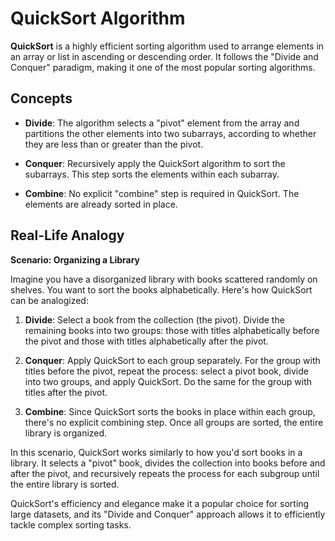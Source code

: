 # QuickSort Algorithm

**QuickSort** is a highly efficient sorting algorithm used to arrange elements in an array or list in ascending or descending order. It follows the "Divide and Conquer" paradigm, making it one of the most popular sorting algorithms.

## Concepts

- **Divide**: The algorithm selects a "pivot" element from the array and partitions the other elements into two subarrays, according to whether they are less than or greater than the pivot.

- **Conquer**: Recursively apply the QuickSort algorithm to sort the subarrays. This step sorts the elements within each subarray.

- **Combine**: No explicit "combine" step is required in QuickSort. The elements are already sorted in place.

## Real-Life Analogy

**Scenario: Organizing a Library**

Imagine you have a disorganized library with books scattered randomly on shelves. You want to sort the books alphabetically. Here's how QuickSort can be analogized:

1. **Divide**: Select a book from the collection (the pivot). Divide the remaining books into two groups: those with titles alphabetically before the pivot and those with titles alphabetically after the pivot.

2. **Conquer**: Apply QuickSort to each group separately. For the group with titles before the pivot, repeat the process: select a pivot book, divide into two groups, and apply QuickSort. Do the same for the group with titles after the pivot.

3. **Combine**: Since QuickSort sorts the books in place within each group, there's no explicit combining step. Once all groups are sorted, the entire library is organized.

In this scenario, QuickSort works similarly to how you'd sort books in a library. It selects a "pivot" book, divides the collection into books before and after the pivot, and recursively repeats the process for each subgroup until the entire library is sorted.

QuickSort's efficiency and elegance make it a popular choice for sorting large datasets, and its "Divide and Conquer" approach allows it to efficiently tackle complex sorting tasks.
